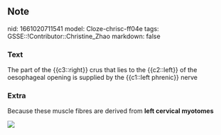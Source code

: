 ## Note
nid: 1661020711541
model: Cloze-chrisc-ff04e
tags: GSSE::!Contributor::Christine_Zhao
markdown: false

### Text
<div>
  <div>
    <div>
      The part of the {{c3::right}} crus that lies to the
      {{c2::left}} of the oesophageal opening is supplied by the
      {{c1::left phrenic}} nerve
    </div>
  </div>
</div>

### Extra
Because these muscle fibres are derived from <b>left cervical
myotomes</b>
<div><img src=
"Screen%20Shot%202021-06-02%20at%209.48.38%20pm.png"></div>

